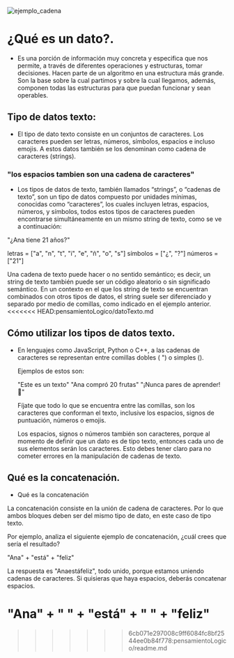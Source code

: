 ![ejemplo_cadena](https://user-images.githubusercontent.com/67702555/226384317-105fdff6-8fed-4534-927f-91bee0057bf9.png)
# ¿Qué es un dato?.

- Es una porción de información muy concreta y especifica que nos permite, a través de diferentes operaciones y estructuras, tomar decisiones. Hacen parte de un algoritmo en una estructura más grande.
Son la base sobre la cual partimos y sobre la cual llegamos, además, componen todas las estructuras para que puedan funcionar y sean operables.

## Tipo de datos texto:

- El tipo de dato texto consiste en un conjuntos de caracteres. Los caracteres pueden ser letras, números, símbolos, espacios e incluso emojis. A estos datos también se los denominan como cadena de caracteres (strings).

### "los espacios tambien son una cadena de caracteres"

- Los tipos de datos de texto, también llamados “strings”, o “cadenas de texto”, son un tipo de datos compuesto por unidades mínimas, conocidas como “caracteres”, los cuales incluyen letras, espacios, números, y símbolos, todos estos tipos de caracteres pueden encontrarse simultáneamente en un mismo string de texto, como se ve a continuación:

"¿Ana tiene 21 años?"

letras = ["a", "n", "t", "i", "e", "ñ", "o", "s"]
símbolos = ["¿", "?"]
números = ["21"]

Una cadena de texto puede hacer o no sentido semántico; es decir, un string de texto también puede ser un código aleatorio o sin significado semántico.
En un contexto en el que los string de texto se encuentran combinados con otros tipos de datos, el string suele ser diferenciado y separado por medio de comillas, como indicado en el ejemplo anterior.
<<<<<<< HEAD:pensamientoLogico/datoTexto.md
 
 ## Cómo utilizar los tipos de datos texto.

- En lenguajes como JavaScript, Python o C++, a las cadenas de caracteres se representan entre comillas dobles ( ") o simples ().   

  Ejemplos de estos son:

    "Este es un texto"
    "Ana compró 20 frutas"
    "¡Nunca pares de aprender! 💚"

  Fíjate que todo lo que se encuentra entre las comillas, son los caracteres que conforman el texto, inclusive los espacios, signos de puntuación, números o emojis.

  Los espacios, signos o números también son caracteres, porque al momento de definir que un dato es de tipo texto, entonces cada uno de sus elementos serán los caracteres. Esto debes tener claro para no cometer errores en la manipulación de cadenas de texto.

## Qué es la concatenación.

- Qué es la concatenación

 La concatenación consiste en la unión de cadena de caracteres. Por lo que ambos bloques deben ser del mismo tipo de dato, en este caso de tipo texto.

 Por ejemplo, analiza el siguiente ejemplo de concatenación, ¿cuál crees que sería el resultado?

"Ana" + "está" + "feliz"

 La respuesta es "Anaestáfeliz", todo unido, porque estamos uniendo cadenas de caracteres. Si quisieras que haya espacios, deberás concatenar espacios.

 "Ana" + " " + "está" + " " + "feliz"
=======

>>>>>>> 6cb071e297008c9ff6084fc8bf2544ee0b84f778:pensamientoLogico/readme.md
